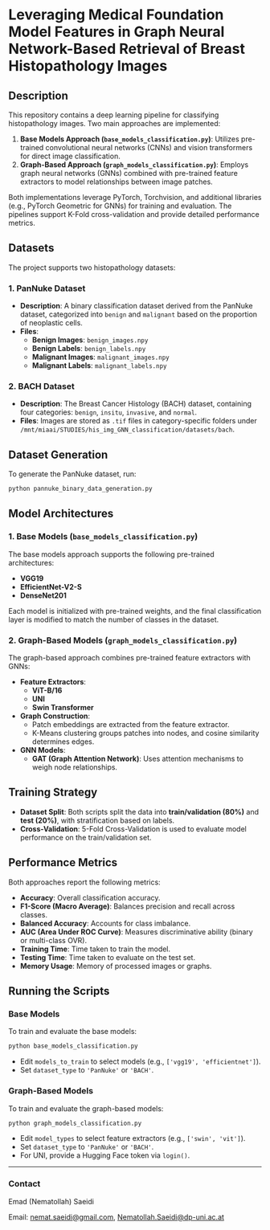 
# Leveraging Medical Foundation Model Features in Graph Neural Network-Based Retrieval of Breast Histopathology Images

## Description
This repository contains a deep learning pipeline for classifying histopathology images. Two main approaches are implemented:

1. **Base Models Approach (`base_models_classification.py`)**: Utilizes pre-trained convolutional neural networks (CNNs) and vision transformers for direct image classification.
2. **Graph-Based Approach (`graph_models_classification.py`)**: Employs graph neural networks (GNNs) combined with pre-trained feature extractors to model relationships between image patches.

Both implementations leverage PyTorch, Torchvision, and additional libraries (e.g., PyTorch Geometric for GNNs) for training and evaluation. The pipelines support K-Fold cross-validation and provide detailed performance metrics.

## Datasets
The project supports two histopathology datasets:

### 1. PanNuke Dataset
- **Description**: A binary classification dataset derived from the PanNuke dataset, categorized into `benign` and `malignant` based on the proportion of neoplastic cells.
- **Files**:
  - **Benign Images**: `benign_images.npy`
  - **Benign Labels**: `benign_labels.npy`
  - **Malignant Images**: `malignant_images.npy`
  - **Malignant Labels**: `malignant_labels.npy`

### 2. BACH Dataset
- **Description**: The Breast Cancer Histology (BACH) dataset, containing four categories: `benign`, `insitu`, `invasive`, and `normal`.
- **Files**: Images are stored as `.tif` files in category-specific folders under `/mnt/miaai/STUDIES/his_img_GNN_classification/datasets/bach`.

## Dataset Generation
To generate the PanNuke dataset, run:
```sh
python pannuke_binary_data_generation.py
```

## Model Architectures

### 1. Base Models (`base_models_classification.py`)
The base models approach supports the following pre-trained architectures:
- **VGG19**
- **EfficientNet-V2-S**
- **DenseNet201**

Each model is initialized with pre-trained weights, and the final classification layer is modified to match the number of classes in the dataset.

### 2. Graph-Based Models (`graph_models_classification.py`)
The graph-based approach combines pre-trained feature extractors with GNNs:
- **Feature Extractors**:
  - **ViT-B/16**
  - **UNI**
  - **Swin Transformer**
- **Graph Construction**: 
  - Patch embeddings are extracted from the feature extractor.
  - K-Means clustering groups patches into nodes, and cosine similarity determines edges.
- **GNN Models**:
  - **GAT (Graph Attention Network)**: Uses attention mechanisms to weigh node relationships.

## Training Strategy
- **Dataset Split**: Both scripts split the data into **train/validation (80%)** and **test (20%)**, with stratification based on labels.
- **Cross-Validation**: 5-Fold Cross-Validation is used to evaluate model performance on the train/validation set.

## Performance Metrics
Both approaches report the following metrics:
- **Accuracy**: Overall classification accuracy.
- **F1-Score (Macro Average)**: Balances precision and recall across classes.
- **Balanced Accuracy**: Accounts for class imbalance.
- **AUC (Area Under ROC Curve)**: Measures discriminative ability (binary or multi-class OVR).
- **Training Time**: Time taken to train the model.
- **Testing Time**: Time taken to evaluate on the test set.
- **Memory Usage**: Memory of processed images or graphs.

## Running the Scripts

### Base Models
To train and evaluate the base models:
```sh
python base_models_classification.py
```
- Edit `models_to_train` to select models (e.g., `['vgg19', 'efficientnet']`).
- Set `dataset_type` to `'PanNuke'` or `'BACH'`.

### Graph-Based Models
To train and evaluate the graph-based models:
```sh
python graph_models_classification.py
```
- Edit `model_types` to select feature extractors (e.g., `['swin', 'vit']`).
- Set `dataset_type` to `'PanNuke'` or `'BACH'`.
- For UNI, provide a Hugging Face token via `login()`.

--- 

### Contact
Emad (Nematollah) Saeidi

Email: nemat.saeidi@gmail.com, Nematollah.Saeidi@dp-uni.ac.at
